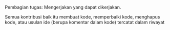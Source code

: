 Pembagian tugas: Mengerjakan yang dapat dikerjakan. 

Semua kontribusi baik itu membuat kode, memperbaiki kode, menghapus kode, atau usulan ide (berupa komentar dalam kode) tercatat dalam riwayat


